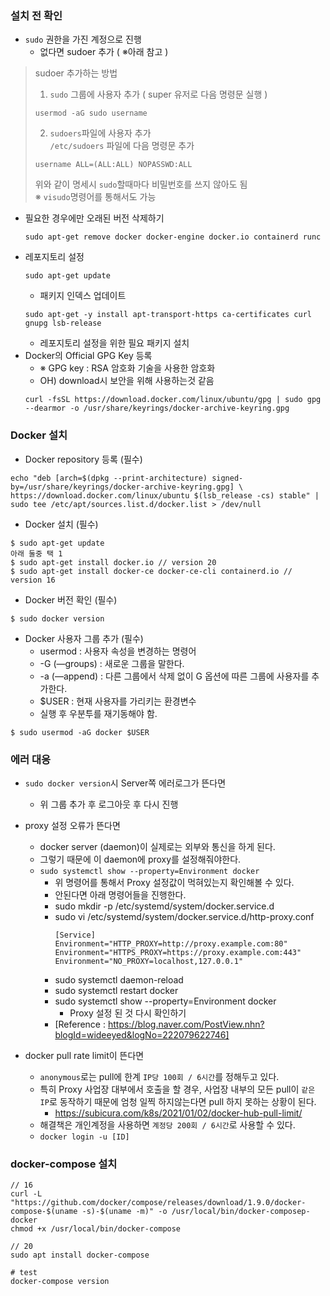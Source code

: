 ### 설치 전 확인
- ```sudo``` 권한을 가진 계정으로 진행
  - 없다면 sudoer 추가 ( ※아래 참고 )
> sudoer 추가하는 방법
> 1. ```sudo``` 그룹에 사용자 추가 ( super 유저로 다음 명령문 실행 )  
> ```
> usermod -aG sudo username
> ```   
>    
> 2. ```sudoers```파일에 사용자 추가   
>  ```/etc/sudoers``` 파일에 다음 명령문 추가 
>  ```
>  username ALL=(ALL:ALL) NOPASSWD:ALL
>  ```   
> 위와 같이 명세시 ```sudo```할때마다 비밀번호를 쓰지 않아도 됨   
> ※ ```visudo```명령어를 통해서도 가능  
  - 필요한 경우에만 오래된 버전 삭제하기
    ```
    sudo apt-get remove docker docker-engine docker.io containerd runc
    ```
  - 레포지토리 설정
    ```
    sudo apt-get update
    ``` 
      - 패키지 인덱스 업데이트
    ``` 
    sudo apt-get -y install apt-transport-https ca-certificates curl gnupg lsb-release
    ```
      - 레포지토리 설정을 위한 필요 패키지 설치
  - Docker의 Official GPG Key 등록
    - ※ GPG key : RSA 암호화 기술을 사용한 암호화
    - OH) download시 보안을 위해 사용하는것 같음   
    ```
    curl -fsSL https://download.docker.com/linux/ubuntu/gpg | sudo gpg --dearmor -o /usr/share/keyrings/docker-archive-keyring.gpg
    ```

### Docker 설치

- Docker repository 등록 (필수)   
``` 
echo "deb [arch=$(dpkg --print-architecture) signed-by=/usr/share/keyrings/docker-archive-keyring.gpg] \
https://download.docker.com/linux/ubuntu $(lsb_release -cs) stable" | sudo tee /etc/apt/sources.list.d/docker.list > /dev/null 
```
- Docker 설치 (필수)
```
$ sudo apt-get update
아래 둘중 택 1
$ sudo apt-get install docker.io // version 20
$ sudo apt-get install docker-ce docker-ce-cli containerd.io // version 16

```
- Docker 버전 확인 (필수)
```
$ sudo docker version
```
- Docker 사용자 그룹 추가 (필수)
  - usermod : 사용자 속성을 변경하는 명령어
  - -G (—groups) : 새로운 그룹을 말한다.
  - -a (—append) : 다른 그룹에서 삭제 없이 G 옵션에 따른 그룹에 사용자를 추가한다.
  - $USER : 현재 사용자를 가리키는 환경변수
  - 실행 후 우분투를 재기동해야 함.
```
$ sudo usermod -aG docker $USER
```
### 에러 대응 
- ```sudo docker version```시 Server쪽 에러로그가 뜬다면
  - 위 그룹 추가 후 로그아웃 후 다시 진행

- proxy 설정 오류가 뜬다면
  - docker server (daemon)이 실제로는 외부와 통신을 하게 된다.
  - 그렇기 때문에 이 daemon에 proxy를 설정해줘야한다.
  - ```sudo systemctl show --property=Environment docker``` 
    - 위 명령어를 통해서 Proxy 설정값이 먹혀있는지 확인해볼 수 있다.
    - 안된다면 아래 명령어들을 진행한다.
    - sudo mkdir -p /etc/systemd/system/docker.service.d
    - sudo vi /etc/systemd/system/docker.service.d/http-proxy.conf
      ```
      [Service]
      Environment="HTTP_PROXY=http://proxy.example.com:80"
      Environment="HTTPS_PROXY=https://proxy.example.com:443"
      Environment="NO_PROXY=localhost,127.0.0.1"
      ```
    - sudo systemctl daemon-reload
    - sudo systemctl restart docker
    - sudo systemctl show --property=Environment docker
      - Proxy 설정 된 것 다시 확인하기
    - [Reference : https://blog.naver.com/PostView.nhn?blogId=wideeyed&logNo=222079622746]
- docker pull rate limit이 뜬다면
  - ```anonymous```로는 pull에 한계 ```IP당 100회 / 6시간```를 정해두고 있다.
  - 특히 Proxy 사업장 대부에서 호출을 할 경우, 사업장 내부의 모든 pull이 ```같은 IP```로 동작하기 때문에 엄청 일찍 하지않는다면 pull 하지 못하는 상황이 된다.
    - https://subicura.com/k8s/2021/01/02/docker-hub-pull-limit/
  - 해결책은 개인계정을 사용하면 ```계정당 200회 / 6시간```로 사용할 수 있다.
  - ```docker login -u [ID]```    
### docker-compose 설치
```
// 16
curl -L "https://github.com/docker/compose/releases/download/1.9.0/docker-compose-$(uname -s)-$(uname -m)" -o /usr/local/bin/docker-composep-docker 
chmod +x /usr/local/bin/docker-compose

// 20
sudo apt install docker-compose

# test
docker-compose version
```
